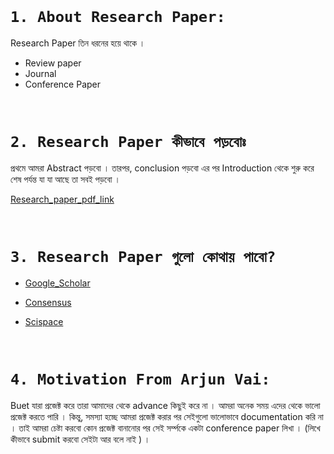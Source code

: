 
<br>


# `1. About Research Paper: `

Research Paper তিন ধরনের হয়ে থাকে । 

- Review paper 
- Journal 
- Conference Paper

<br>

# `2. Research Paper কীভাবে পড়বোঃ `

প্রথমে আমরা Abstract পড়বো । তারপর, conclusion পড়বো এর পর Introduction থেকে শুরু করে শেষ পর্যন্ত যা যা আছে তা সবই পড়বো । 

[Research_paper_pdf_link](https://arxiv.org/pdf/1706.03762)

<br>

# `3. Research Paper গুলো কোথায় পাবো?`

- [Google_Scholar](https://scholar.google.com/)

- [Consensus](https://consensus.app/search/)

- [Scispace](https://typeset.io/)


<br>



# `4. Motivation From Arjun Vai: `

Buet যারা প্রজেক্ট করে তারা আমাদের থেকে advance কিছুই করে না । আমরা অনেক সময় এদের থেকে ভালো প্রজেক্ট করতে পারি । কিন্তু, সমস্যা হচ্ছে আমরা প্রজেক্ট করার পর সেইগুলো ভালোভাবে documentation করি না । তাই আমরা চেষ্টা করবো কোন প্রজেক্ট বানানোর পর সেই সর্ম্পকে একটা conference paper লিখা । (লিখে কীভাবে  submit করবো সেইটা আর বলে নাই ) । 



